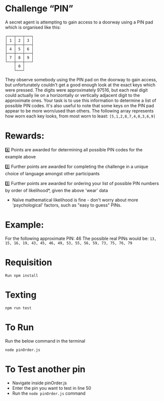 #  Challenge “PIN”
A secret agent is attempting to gain access to a doorway using a PIN pad which is organised like this:
```
┌───┬───┬───┐
│ 1 │ 2 │ 3 │
├───┼───┼───┤
│ 4 │ 5 │ 6 │
├───┼───┼───┤
│ 7 │ 8 │ 9 │
└───┼───┼───┘
    │ 0 │
    └───┘
```
    
They observe somebody using the PIN pad on the doorway to gain access, but unfortunately couldn't get a good enough look at the exact keys which were pressed. The digits were approximately 97516, but each real digit could actually lie on a horizontally or vertically adjacent digit to the approximate ones. Your task is to use this information to determine a list of possible PIN codes.
It's also useful to note that some keys on the PIN pad appear to be more worn/used than others. The following array represents how worn each key looks, from most worn to least: ```[5,1,2,8,7,4,0,3,6,9]```
# Rewards:
:four:  Points are awarded for determining all possible PIN codes for the example above

:three:  Further points are awarded for completing the challenge in a unique choice of language amongst other participants

:three:  Further points are awarded for ordering your list of possible PIN numbers by order of likelihood*, given the above 'wear' data

* Naïve mathematical likelihood is fine - don't worry about more 'psychological' factors, such as "easy to guess" PINs.

# Example:
For the following approximate PIN: 46
The possible real PINs would be: ```13, 15, 16, 19, 43, 45, 46, 49, 53, 55, 56, 59, 73, 75, 76, 79```

# Requisition 
```
Run npm install
```

# Texting
```
npm run test
```

# To Run 
Run the below command in the terminal 
```
node pinOrder.js
```
# To Test another pin
- Navigate inside pinOrder.js
- Enter the pin you want to test in line 50
- Run the ```node pinOrder.js``` command

